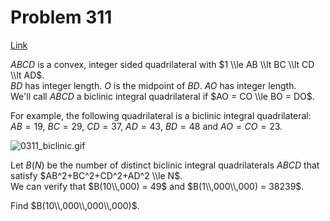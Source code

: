# Problem 311

[Link](https://projecteuler.net/problem=311)

$ABCD$ is a convex, integer sided quadrilateral with $1 \\le AB \\lt BC \\lt CD \\lt AD$.  
$BD$ has integer length. $O$ is the midpoint of $BD$. $AO$ has integer length.  
We'll call $ABCD$ a biclinic integral quadrilateral if $AO = CO \\le BO = DO$.  

For example, the following quadrilateral is a biclinic integral quadrilateral:  
$AB = 19$, $BC = 29$, $CD = 37$, $AD = 43$, $BD = 48$ and $AO = CO = 23$. 

![0311_biclinic.gif](resources/images/0311_biclinic.gif?1678992056)

Let $B(N)$ be the number of distinct biclinic integral quadrilaterals $ABCD$ that satisfy $AB^2+BC^2+CD^2+AD^2 \\le N$.  
We can verify that $B(10\\,000) = 49$ and $B(1\\,000\\,000) = 38239$. 

Find $B(10\\,000\\,000\\,000)$.
